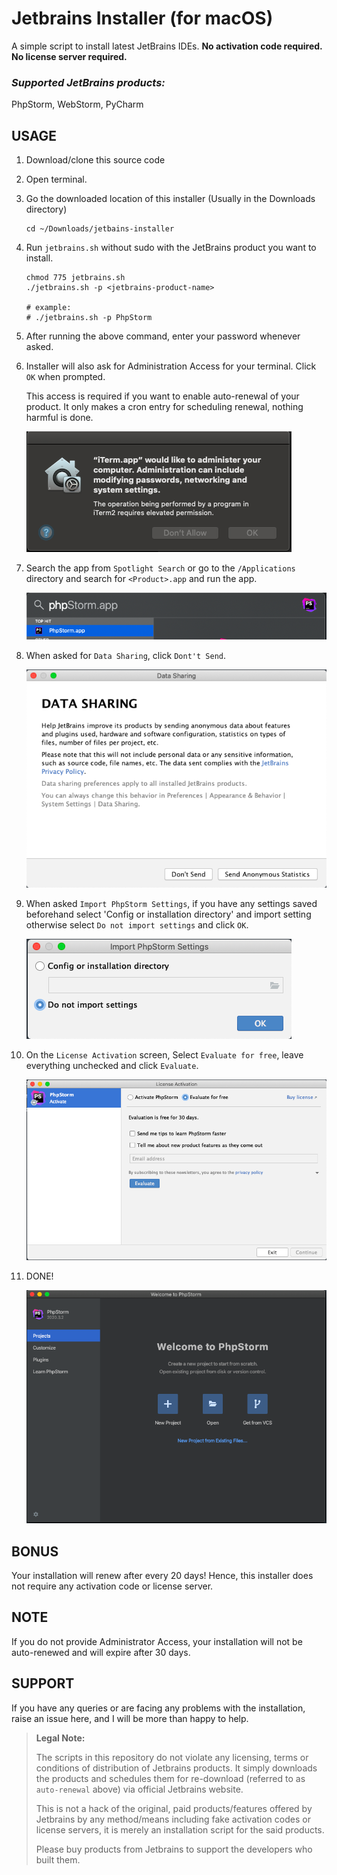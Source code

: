 # Jetbrains Installer (for macOS)

A simple script to install latest JetBrains IDEs. **No activation code required. No license server required.**


### _Supported JetBrains products:_
PhpStorm, WebStorm, PyCharm


## USAGE

1. Download/clone this source code 


2. Open terminal.


3. Go the downloaded location of this installer (Usually in the Downloads directory)
	```shell
	cd ~/Downloads/jetbains-installer
	```
 

4. Run `jetbrains.sh` without sudo with the JetBrains product you want to install.

	```shell
	chmod 775 jetbrains.sh
	./jetbrains.sh -p <jetbrains-product-name>

	# example:
	# ./jetbrains.sh -p PhpStorm
	```


5. After running the above command, enter your password whenever asked.


6. Installer will also ask for Administration Access for your terminal. Click `OK` when prompted.

	This access is required if you want to enable auto-renewal of your product. It only makes a cron entry for scheduling renewal, nothing harmful is done.

   ![screenshots/1.png](https://github.com/craftisan/jetbrains-installer/blob/master/screenshots/1.png)

7. Search the app from `Spotlight Search` or go to the `/Applications` directory and search for `<Product>.app` and run the app.

	![screenshots/2.png](https://github.com/craftisan/jetbrains-installer/blob/master/screenshots/2.png)

8. When asked for `Data Sharing`, click `Dont't Send`.

	![screenshots/3.png](https://github.com/craftisan/jetbrains-installer/blob/master/screenshots/3.png)

9. When asked `Import PhpStorm Settings`, if you have any settings saved beforehand select 'Config or installation directory' and import setting otherwise select `Do not import settings` and click `OK`.

	![screenshots/4.png](https://github.com/craftisan/jetbrains-installer/blob/master/screenshots/4.png)

10. On the `License Activation` screen, Select `Evaluate for free`, leave everything unchecked and click `Evaluate`.

	![screenshots/5.png](https://github.com/craftisan/jetbrains-installer/blob/master/screenshots/5.png)

11. DONE!

	![screenshots/6.png](https://github.com/craftisan/jetbrains-installer/blob/master/screenshots/6.png)

## BONUS
Your installation will renew after every 20 days! Hence, this installer does not require any activation code or license server.

## NOTE
If you do not provide Administrator Access, your installation will not be auto-renewed and will expire after 30 days.

## SUPPORT
If you have any queries or are facing any problems with the installation, raise an issue here, and I will be more than happy to help.


> **Legal Note:**
>
> The scripts in this repository do not violate any licensing, terms or conditions of distribution of Jetbrains products. It simply downloads the products and schedules them for re-download (referred to as `auto-renewal` above) via official Jetbrains website.
>
> This is not a hack of the original, paid products/features offered by Jetbrains by any method/means including fake activation codes or license servers, it is merely an installation script for the said products.
>
> Please buy products from Jetbrains to support the developers who built them.
